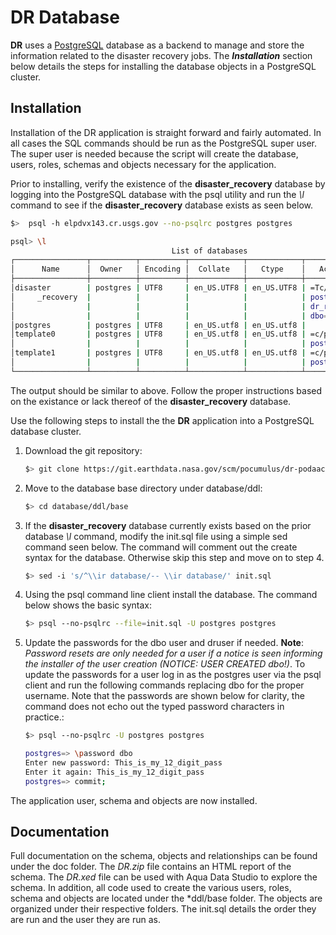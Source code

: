 DR Database
================

**DR** uses a [PostgreSQL](http://www.postgresql.org/) database as a backend to
manage and store the information related to the disaster recovery jobs. The
_**Installation**_ section below details the steps for installing the database objects
in a PostgreSQL cluster.


Installation
------------

Installation of the DR application is straight forward and fairly automated. In all cases the
SQL commands should be run as the PostgreSQL super user. The super user is needed because the script
will create the database, users, roles, schemas and objects necessary for the application.

Prior to installing, verify the existence of the **disaster_recovery** database by logging into the PostgreSQL database
with the psql utility and run the *\l* command to see if the **disaster_recovery** database exists as seen below.

```bash
$>  psql -h elpdvx143.cr.usgs.gov --no-psqlrc postgres postgres

psql> \l
                                    List of databases
┌────────────────┬──────────┬──────────┬────────────┬────────────┬───────────────────────┐
│      Name      │  Owner   │ Encoding │  Collate   │   Ctype    │   Access privileges   │
├────────────────┼──────────┼──────────┼────────────┼────────────┼───────────────────────┤
│disaster        | postgres | UTF8     | en_US.UTF8 | en_US.UTF8 | =Tc/postgres          |
│     _recovery  |          |          |            |            | postgres=CTc/postgres |
│                |          |          |            |            | dr_role=c/postgres    |
│                |          |          |            |            | dbo=c/postgres        |
│postgres        | postgres | UTF8     | en_US.utf8 | en_US.utf8 |                       |
│template0       | postgres | UTF8     | en_US.utf8 | en_US.utf8 | =c/postgres           |
│                |          |          |            |            | postgres=CTc/postgres |
│template1       | postgres | UTF8     | en_US.utf8 | en_US.utf8 | =c/postgres           |
│                |          |          |            |            | postgres=CTc/postgres |
└────────────────┴──────────┴──────────┴────────────┴────────────┴───────────────────────┘

``` 

The output should be similar to above. Follow the proper instructions based on the existance or lack
thereof of the **disaster_recovery** database.

Use the following steps to install the the **DR** application into a PostgreSQL database cluster.

1.  Download the git repository:

    ```bash
    $> git clone https://git.earthdata.nasa.gov/scm/pocumulus/dr-podaac-swot.git
    ```
2. Move to the database base directory under database/ddl:

    ```bash
    $> cd database/ddl/base
    ```
3. If the **disaster_recovery** database currently exists based on the prior database *\l* command, modify the init.sql
   file using a simple sed command seen below. The command will comment out the create syntax for the database.
   Otherwise skip this step and move on to step 4.

    ```bash
    $> sed -i 's/^\\ir database/-- \\ir database/' init.sql
    ```
4. Using the psql command line client install the database. The command below shows the basic syntax:

    ```bash
    $> psql --no-psqlrc --file=init.sql -U postgres postgres
    ```
5. Update the passwords for the dbo user and druser if needed. **Note**: *Password resets are only needed
for a user if a notice is seen informing the installer of the user creation (NOTICE: USER CREATED dbo!)*.
To update the passwords for a user log in as the postgres user via the psql client and run the
following commands replacing dbo for the proper username. Note that the passwords are shown below for
clarity, the command does not echo out the typed password characters in practice.:

    ```bash
    $> psql --no-psqlrc -U postgres postgres
    
    postgres=> \password dbo
    Enter new password: This_is_my_12_digit_pass
    Enter it again: This_is_my_12_digit_pass
    postgres=> commit;
    ```


The application user, schema and objects are now installed. 


Documentation
--------------

Full documentation on the schema, objects and relationships can be found under the doc folder. The *DR.zip* file
contains an HTML report of the schema. The *DR.xed* file can be used with Aqua Data Studio to explore the schema.
In addition, all code used to create the various users, roles, schema and objects are located under the *ddl/base
folder. The objects are organized under their respective folders. The init.sql details the order they are run and
the user they are run as. 
